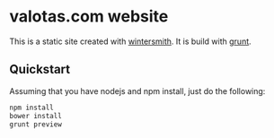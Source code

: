 # valotas.com website
This is a static site created with [wintersmith](http://wintersmith.io). It is build with [grunt](http://gruntjs.com/).

## Quickstart
Assuming that you have nodejs and npm install, just do the following:

```bash
npm install
bower install
grunt preview
```
